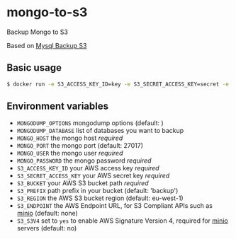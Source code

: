 # mongo-to-s3

Backup Mongo to S3

Based on [Mysql Backup S3](https://hub.docker.com/r/schickling/mysql-backup-s3/)

## Basic usage

```sh
$ docker run -e S3_ACCESS_KEY_ID=key -e S3_SECRET_ACCESS_KEY=secret -e S3_BUCKET=my-bucket -e S3_PREFIX=backup -e MONGO_USER=user -e MONGO_PASSWORD=password -e MONGO_HOST=localhost -e MONGODUMP_DATABASE=todos byrnedo/mongo-to-s3
```

## Environment variables

- `MONGODUMP_OPTIONS` mongodump options (default: )
- `MONGODUMP_DATABASE` list of databases you want to backup
- `MONGO_HOST` the mongo host *required*
- `MONGO_PORT` the mongo port (default: 27017)
- `MONGO_USER` the mongo user *required*
- `MONGO_PASSWORD` the mongo password *required*
- `S3_ACCESS_KEY_ID` your AWS access key *required*
- `S3_SECRET_ACCESS_KEY` your AWS secret key *required*
- `S3_BUCKET` your AWS S3 bucket path *required*
- `S3_PREFIX` path prefix in your bucket (default: 'backup')
- `S3_REGION` the AWS S3 bucket region (default: eu-west-1)
- `S3_ENDPOINT` the AWS Endpoint URL, for S3 Compliant APIs such as [minio](https://minio.io) (default: none)
- `S3_S3V4` set to `yes` to enable AWS Signature Version 4, required for [minio](https://minio.io) servers (default: no)
